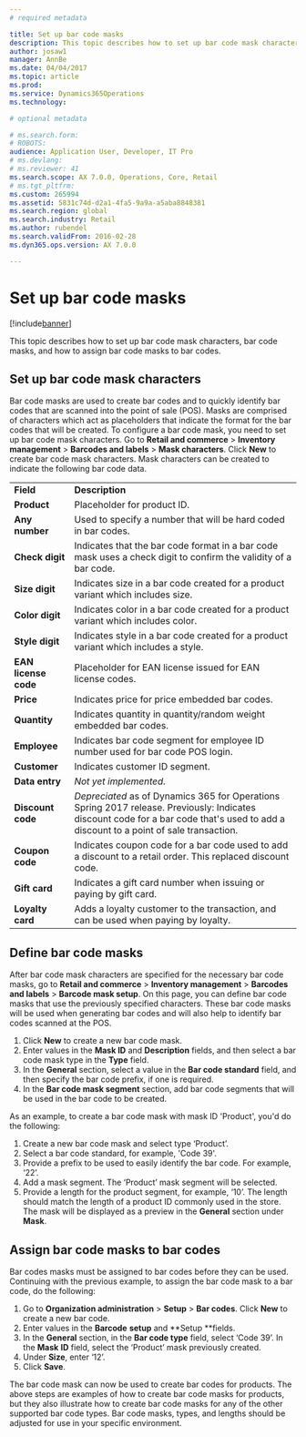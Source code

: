 ```yaml
---
# required metadata

title: Set up bar code masks
description: This topic describes how to set up bar code mask characters, bar code masks, and how to assign bar code masks to bar codes.
author: josaw1
manager: AnnBe
ms.date: 04/04/2017
ms.topic: article
ms.prod: 
ms.service: Dynamics365Operations
ms.technology: 

# optional metadata

# ms.search.form: 
# ROBOTS: 
audience: Application User, Developer, IT Pro
# ms.devlang: 
# ms.reviewer: 41
ms.search.scope: AX 7.0.0, Operations, Core, Retail
# ms.tgt_pltfrm: 
ms.custom: 265994
ms.assetid: 5831c74d-d2a1-4fa5-9a9a-a5aba8848381
ms.search.region: global
ms.search.industry: Retail
ms.author: rubendel
ms.search.validFrom: 2016-02-28
ms.dyn365.ops.version: AX 7.0.0

---
```


# Set up bar code masks

[!include[banner](includes/banner.md)]


This topic describes how to set up bar code mask characters, bar code masks, and how to assign bar code masks to bar codes.

Set up bar code mask characters
-------------------------------

Bar code masks are used to create bar codes and to quickly identify bar codes that are scanned into the point of sale (POS). Masks are comprised of characters which act as placeholders that indicate the format for the bar codes that will be created. To configure a bar code mask, you need to set up bar code mask characters. Go to **Retail and commerce** &gt; **Inventory management** &gt; **Barcodes and labels** &gt; **Mask characters**. Click **New** to create bar code mask characters. Mask characters can be created to indicate the following bar code data.

|                      |                                                                                                                 |
|----------------------|-----------------------------------------------------------------------------------------------------------------|
| **Field**            | **Description**                                                                                                 |
| **Product**          | Placeholder for product ID.                                                                                     |
| **Any number**       | Used to specify a number that will be hard coded in bar codes.                                                  |
| **Check digit**      | Indicates that the bar code format in a bar code mask uses a check digit to confirm the validity of a bar code. |
| **Size digit**       | Indicates size in a bar code created for a product variant which includes size.                                 |
| **Color digit**      | Indicates color in a bar code created for a product variant which includes color.                               |
| **Style digit**      | Indicates style in a bar code created for a product variant which includes a style.                             |
| **EAN license code** | Placeholder for EAN license issued for EAN license codes.                                                       |
| **Price**            | Indicates price for price embedded bar codes.                                                                   |
| **Quantity**         | Indicates quantity in quantity/random weight embedded bar codes.                                                |
| **Employee**         | Indicates bar code segment for employee ID number used for bar code POS login.                                  |
| **Customer**         | Indicates customer ID segment.                                                                                  |
| **Data entry**       | *Not yet implemented.*                                                                                          |
| **Discount code**    | *Depreciated* as of Dynamics 365 for Operations Spring 2017 release. Previously: Indicates discount code for a bar code that's used to add a discount to a point of sale transaction.                                                                   |
| **Coupon code**      | Indicates coupon code for a bar code used to add a discount to a retail order. This replaced discount code.     |
| **Gift card**        | Indicates a gift card number when issuing or paying by gift card.                                               |
| **Loyalty card**     | Adds a loyalty customer to the transaction, and can be used when paying by loyalty.                             |

## Define bar code masks
After bar code mask characters are specified for the necessary bar code masks, go to **Retail and commerce** &gt; **Inventory management** &gt; **Barcodes and labels** &gt; **Barcode mask setup**. On this page, you can define bar code masks that use the previously specified characters. These bar code masks will be used when generating bar codes and will also help to identify bar codes scanned at the POS.

1.  Click **New** to create a new bar code mask.
2.  Enter values in the **Mask ID** and **Description** fields, and then select a bar code mask type in the **Type** field.
3.  In the **General** section, select a value in the **Bar code standard** field, and then specify the bar code prefix, if one is required.
4.  In the **Bar code mask segment** section, add bar code segments that will be used in the bar code to be created.

As an example, to create a bar code mask with mask ID 'Product', you'd do the following:

1.  Create a new bar code mask and select type ‘Product’.
2.  Select a bar code standard, for example, 'Code 39'.
3.  Provide a prefix to be used to easily identify the bar code. For example, ‘22’.
4.  Add a mask segment. The ‘Product’ mask segment will be selected.
5.  Provide a length for the product segment, for example, ‘10’. The length should match the length of a product ID commonly used in the store. The mask will be displayed as a preview in the **General** section under **Mask**.

## Assign bar code masks to bar codes
Bar codes masks must be assigned to bar codes before they can be used. Continuing with the previous example, to assign the bar code mask to a bar code, do the following:

1.  Go to **Organization administration** &gt; **Setup** &gt; **Bar codes**. Click **New** to create a new bar code.
2.  Enter values in the **Barcode** **setup** and **Setup **fields.
3.  In the **General** section, in the **Bar code type** field, select ‘Code 39’. In the **Mask** **ID** field, select the ‘Product’ mask previously created.
4.  Under **Size**, enter ‘12’.
5.  Click **Save**.

The bar code mask can now be used to create bar codes for products. The above steps are examples of how to create bar code masks for products, but they also illustrate how to create bar code masks for any of the other supported bar code types. Bar code masks, types, and lengths should be adjusted for use in your specific environment.



